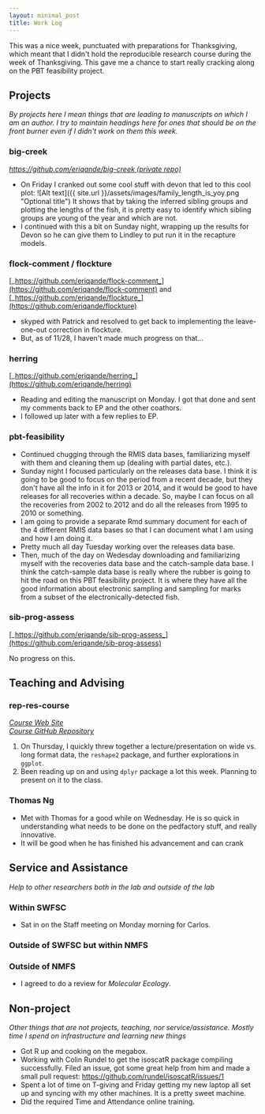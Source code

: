 ```yaml
---
layout: minimal_post
title: Work Log
---
```



This was a nice week, punctuated with preparations for Thanksgiving, which meant
that I didn't hold the reproducible research course during the week of Thanksgiving.
This gave me a chance to start really cracking along on the PBT feasibility project.


## Projects

_By projects here I mean things that are leading to manuscripts on which I am an author.
I try to maintain headings here for ones that should be on the front burner even if I didn't
work on them this week._

### big-creek
[_https://github.com/eriqande/big-creek (private repo)_](https://github.com/eriqande/big-creek)

* On Friday I cranked out some cool stuff with devon that led to this cool plot:
![Alt text]({{ site.url }}/assets/images/family_length_is_yoy.png "Optional title")
It shows that by taking the inferred sibling groups and plotting the lengths of the
fish, it is pretty easy to identify which sibling groups are young of the year and
which are not.
* I continued with this a bit on Sunday night, wrapping up the results for Devon so he can
give them to Lindley to put run it in the recapture models.




### flock-comment / flockture
[_https://github.com/eriqande/flock-comment_](https://github.com/eriqande/flock-comment)
and [_https://github.com/eriqande/flockture_](https://github.com/eriqande/flockture)

* skyped with Patrick and resolved to get back to implementing the leave-one-out correction in flockture.
* But, as of 11/28, I haven't made much progress on that...



### herring
[_https://github.com/eriqande/herring_](https://github.com/eriqande/herring)

* Reading and editing the manuscript on Monday.  I got that done and sent my comments
back to EP and the other coathors.
* I followed up later with a few replies to EP.  




### pbt-feasibility

* Continued chugging through the RMIS data bases, familiarizing myself with them and
cleaning them up (dealing with partial dates, etc.).
* Sunday night I focused particularly on the releases data base.  I think it is going to be good to 
focus on the period from a recent decade, but they don't have all the info in it for 2013 or 2014,
and it would be good to have releases for all recoveries within a decade.  So, maybe I can focus on
all the recoveries from 2002 to 2012 and do all the releases from 1995 to 2010 or something.
* I am going to provide a separate Rmd summary document for each of the 4 different RMIS data bases
so that I can document what I am using and how I am doing it.
* Pretty much all day Tuesday working over the releases data base.
* Then, much of the day on Wedesday downloading and familiarizing myself with the recoveries data
base and the catch-sample data base.  I think the catch-sample data base is really where the
rubber is going to hit the road on this PBT feasibility project.  It is where they have all the
good information about electronic sampling and sampling for marks from a subset of the
electronically-detected fish.




### sib-prog-assess
[_https://github.com/eriqande/sib-prog-assess_](https://github.com/eriqande/sib-prog-assess)

No progress on this.

## Teaching and Advising


### rep-res-course
[_Course Web Site_](http://eriqande.github.io/rep-res-web/)  
[_Course GitHub Repository_](https://github.com/eriqande/rep-res-course)

1. On Thursday, I quickly threw together a lecture/presentation on wide vs. long format
data, the `reshape2` package, and further explorations in `ggplot`.
2. Been reading up on and using `dplyr` package a lot this week.  Planning to present on it
to the class.




### Thomas Ng

* Met with Thomas for a good while on Wednesday.  He is so quick in understanding what needs to 
be done on the pedfactory stuff, and really innovative.  
* It will be good when he has finished his advancement and can crank


## Service and Assistance
_Help to other researchers both in the lab and outside of the lab_


### Within SWFSC
* Sat in on the Staff meeting on Monday morning for Carlos.




### Outside of SWFSC but within NMFS



### Outside of NMFS

* I agreed to do a review for _Molecular Ecology_.


## Non-project
_Other things that are not projects, teaching, nor service/assistance.  Mostly time I
spend on infrastructure and learning new things_

* Got R up and cooking on the megabox.
* Working with Colin Rundel to get the isoscatR package compiling successfully.  Filed an issue,
got some great help from him and made a small pull request: https://github.com/rundel/isoscatR/issues/1  
* Spent a lot of time on T-giving and Friday getting my new laptop all set up and syncing with my
other machines.  It is a pretty sweet machine.
* Did the required Time and Attendance online training.


